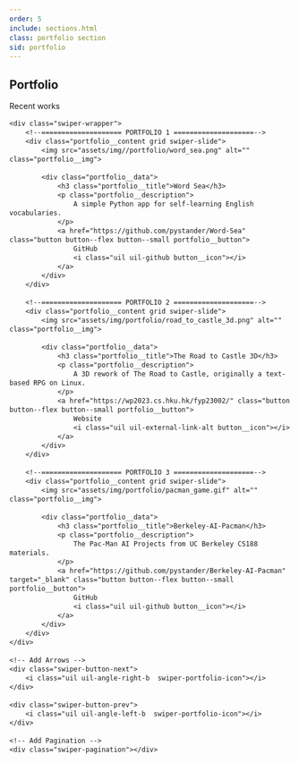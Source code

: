 ```yaml
---
order: 5
include: sections.html
class: portfolio section
sid: portfolio
---
```


<h2 class="section__title">Portfolio</h2>
<span class="section__subtitle">Recent works</span>

<div class="portfolio__container container swiper-container">

    <div class="swiper-wrapper">
        <!--==================== PORTFOLIO 1 ====================-->
        <div class="portfolio__content grid swiper-slide">
            <img src="assets/img//portfolio/word_sea.png" alt="" class="portfolio__img">

            <div class="portfolio__data">
                <h3 class="portfolio__title">Word Sea</h3>
                <p class="portfolio__description">
                    A simple Python app for self-learning English vocabularies.
                </p>
                <a href="https://github.com/pystander/Word-Sea" class="button button--flex button--small portfolio__button">
                    GitHub
                    <i class="uil uil-github button__icon"></i>
                </a>
            </div>
        </div>

        <!--==================== PORTFOLIO 2 ====================-->
        <div class="portfolio__content grid swiper-slide">
            <img src="assets/img/portfolio/road_to_castle_3d.png" alt="" class="portfolio__img">

            <div class="portfolio__data">
                <h3 class="portfolio__title">The Road to Castle 3D</h3>
                <p class="portfolio__description">
                    A 3D rework of The Road to Castle, originally a text-based RPG on Linux.
                </p>
                <a href="https://wp2023.cs.hku.hk/fyp23002/" class="button button--flex button--small portfolio__button">
                    Website
                    <i class="uil uil-external-link-alt button__icon"></i>
                </a>
            </div>
        </div>

        <!--==================== PORTFOLIO 3 ====================-->
        <div class="portfolio__content grid swiper-slide">
            <img src="assets/img/portfolio/pacman_game.gif" alt="" class="portfolio__img">

            <div class="portfolio__data">
                <h3 class="portfolio__title">Berkeley-AI-Pacman</h3>
                <p class="portfolio__description">
                    The Pac-Man AI Projects from UC Berkeley CS188 materials.
                </p>
                <a href="https://github.com/pystander/Berkeley-AI-Pacman" target="_blank" class="button button--flex button--small portfolio__button">
                    GitHub
                    <i class="uil uil-github button__icon"></i>
                </a>
            </div>
        </div>
    </div>

    <!-- Add Arrows -->
    <div class="swiper-button-next">
        <i class="uil uil-angle-right-b  swiper-portfolio-icon"></i>
    </div>

    <div class="swiper-button-prev">
        <i class="uil uil-angle-left-b  swiper-portfolio-icon"></i>
    </div>

    <!-- Add Pagination -->
    <div class="swiper-pagination"></div>
</div>
